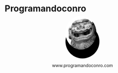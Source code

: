 # Programandoconro

<div>
  <span>
    <img src="public/logos/programandoconro-no-bg.png" alt="profile avatar" />
  </span>
</div>
<p>
<a src='https://programandoconro.com'> www.programandoconro.com </a>
</p>

<style>
    p {
        text-align: center;
    }
  img {
    height: 110px;
    width: 100px;
    border-radius: 50%;
    transition: 0.3s ease-out;
    transform: translateY(-1.8rem);
    position: absolute;
  }
  span {
    height: 110px;
    width: 110px;
    border-radius: 50%;
    overflow: hidden;
    margin-left: auto;
    margin-right: auto;
    background-color: black;
  }
  div {
    display: grid;
    padding-top: 1rem;
  }
  span:hover img {
    transform: translateY(-40px) scale(1.1);
    transition: transform 300ms cubic-bezier(0.4, 0, 0.2, 1);
  }
</style>
